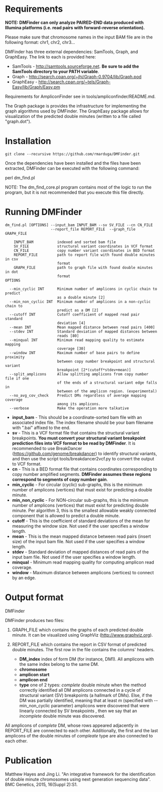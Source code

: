 # Requirements

**NOTE: DMFinder can only analyze PAIRED-END data produced with Illumina platforms (i.e. read pairs with forward-reverse orientation).**

Please make sure that chromosome names in the input BAM file are in the following format: chr1, chr2, chr3...

DMFinder has three external dependencies: SamTools, Graph, and GraphEasy. The link to each is provided here:

* SamTools - http://samtools.sourceforge.net. **Be sure to add the SamTools directory to your PATH variable**.
* Graph - http://search.cpan.org/~jhi/Graph-0.9704/lib/Graph.pod
* GraphEasy - http://search.cpan.org/~tels/Graph-Easy/lib/Graph/Easy.pm	

Requirements for AmpliconFinder see in tools/ampliconfinder/README.md.

The Graph package is provides the infrastructure for implementing the graph algorithms used by DMFinder. The GraphEasy package allows for visualization of the predicted double minutes (written to a file called "graph.dot").


# Installation

```
git clone --recursive https://github.com/rmarduga/DMFinder.git
```

Once the dependencies have been installed and the files have been extracted, DMFinder can be executed with the following command:

perl dm_find.pl
	
NOTE: The dm_find_core.pl program contains most of the logic to run the program, but it is not recommended that you execute this file directly. 




# Running DMFinder

```
dm_find.pl [OPTIONS] --input_bam INPUT_BAM --sv SV_FILE --cn CN_FILE
                     --report_file REPORT_FILE  --graph_file GRAPH_FILE

    INPUT_BAM           indexed and sorted bam file
    SV_FILE             structural variant coordinates in VCF format
    CN_FILE             copy number variant coordinates in BED format
    REPORT_FILE         path to report file with found double minutes in csv
                        format
    GRAPH_FILE          path to graph file with found double minutes in dot
                        format
OPTIONS

  --min_cyclic INT      Minimum number of amplicons in cyclic chain to predict
                        as a double minute [2]
  --min_non_cyclic INT  Minimum number of amplicons in a non-cyclic chain to
                        predict as a DM [2]
  --cutoff INT          Cutoff coefficient of mapped read pair standard
                        deviation [4]
  --mean INT            Mean mapped distance between read pairs [400]
  --stdev INT           Standard deviation of mapped distances between
                        reads [80]
  --minqual INT         Minimum read mapping quality to estimate mapping
                        coverage [30]
  --window INT          Maximum number of base pairs to define proximity
                        between copy number breakpoint and structural variant
                        breakpoint [2*(cutoff*stdev+mean)]
  --split_amplicons     Allow splitting amplicons from copy number file if one
                        of the ends of a structural variant edge falls in
                        between of the amplicon region. (experimental)
  --no_avg_cov_check    Predict DMs regardless of average mapping coverage
                        among its amplicons.
  --verbose             Make the operation more talkative
```

* **input_bam** -	This should be a coordinate-sorted bam file with an associated index file. The index filename should be your bam filename with ".bai" affixed to the end.
* **sv** - This is a VCF format file that contains the structural variant breakpoints. **You must convert your structural variant breakpoint prediction files into VCF format to be read by DMFinder**. It is recommended to use BreakDancer (https://github.com/genome/breakdancer) to identify structural variants, and then use the script tools/breakdancer2vcf.py to convert the output to VCF format.
* **cn** - This is a BED format file that contains coordinates corresponding to copy number amplified segments. **DMFinder assumes these regions correspond to segments of copy number gain**.
* **min_cyclic** - For circular (cyclic) sub-graphs, this is the minimum number of amplicons (vertices) that must exist for predicting a double minute. 
* **min_non_cyclic** - For NON-circular sub-graphs, this is the minimum number of amplicons (vertices) that must exist for predicting double minute. Per algorithm 3, this is the smallest allowable weakly connected component that is allowed to predict a double minute.
* **cutoff** - This is the coefficient of standard deviations of the mean for measuring the window size. Not used if the user specifies a window length.
* **mean** - This is the mean mapped distance between read pairs (insert size) of the input bam file. Not used if the user specifies a window length.
* **stdev** - Standard deviation of mapped distances of read pairs of the input bam file. Not used if the user specifies a window length.
* **minqual** - Minimum read mapping quality for computing amplicon read coverage.
* **window** - Maximum distance between amplicons (vertices) to connect by an edge. 	 

# Output format

DMFinder 


DMFinder produces two files:
1. GRAPH_FILE which contains the graphs of each predicted double minute. It can be visualized using GraphViz (http://www.graphviz.org).

2. REPORT_FILE which contains the report in CSV format of predicted double minutes. The first row in the file contains the columns' headers. 
   * **DM_index** index of form DM<INDEX> (for instance, DM1). All amplicons with the same index belong to the same DM. 
   * **chromosome**
   * **amplicon start**
   * **amplicon end**
   * **type** one of 2 types: *complete* double minute when the method correctly identified all DM amplicons connected in a cycle of structural variant (SV) breakpoints (a hallmark of DMs). Else, if the DM was partially identified, meaning that at least *m* (specified with --min_non_cyclic parameter) amplicons were discovered that were linearly connected by SV breakpoints , then we say that an *incomplete* double minute was discovered.

All amplicons of *complete* DM, whose rows appeared adjacently in REPORT_FILE are connected to each other. Additionally, the first and the last amplicons of the double minutes of *compleate* type are also connected to each other.


# Publication
Matthew Hayes and Jing Li. "An integrative framework for the identification of double minute chromosomes using next generation sequencing data". BMC Genetics, 2015, 16(Suppl 2):S1.
